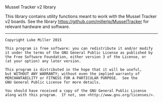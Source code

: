 Mussel Tracker v2 library

This library contains utility functions meant to work with the Mussel Tracker v2 boards. See the library https://github.com/millerlp/MusselTracker for relevant hardware and software. 

***************************
    Copyright Luke Miller 2015

    This program is free software: you can redistribute it and/or modify
    it under the terms of the GNU General Public License as published by
    the Free Software Foundation, either version 3 of the License, or
    (at your option) any later version.

    This program is distributed in the hope that it will be useful,
    but WITHOUT ANY WARRANTY; without even the implied warranty of
    MERCHANTABILITY or FITNESS FOR A PARTICULAR PURPOSE.  See the
    GNU General Public License for more details.

    You should have received a copy of the GNU General Public License
    along with this program.  If not, see <http://www.gnu.org/licenses/>.

